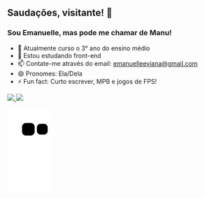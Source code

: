 ## Saudações, visitante! 👋
### Sou Emanuelle, mas pode me chamar de Manu! 

- 🔭 Atualmente curso o 3° ano do ensino médio
- 🌱 Estou estudando front-end
- 📫 Contate-me através do email: emanuelleeviana@gmail.com
- 😄 Pronomes: Ela/Dela
- ⚡ Fun fact: Curto escrever, MPB e jogos de FPS! 

<div>
<a href="https://github.com/emanuelleaviana">
<img height="150em" src="https://github-readme-stats.vercel.app/api?username=emanuelleaviana&theme=midnight-purple&show_icons=true"/>
<img height="150em" src="https://github-readme-stats.vercel.app/api/top-langs/?username=emanuelleaviana&layout=compact&langs_count=16&theme=midnight-purple"/>
</div>

 ![Snake animation](https://github.com/emanuelleaviana/emanuelleaviana/blob/output/github-contribution-grid-snake.svg)
